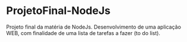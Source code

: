 # ProjetoFinal-NodeJs
Projeto final da matéria de NodeJs.
Desenvolvimento de uma aplicação WEB, com finalidade de uma lista de tarefas a fazer (to do list).

